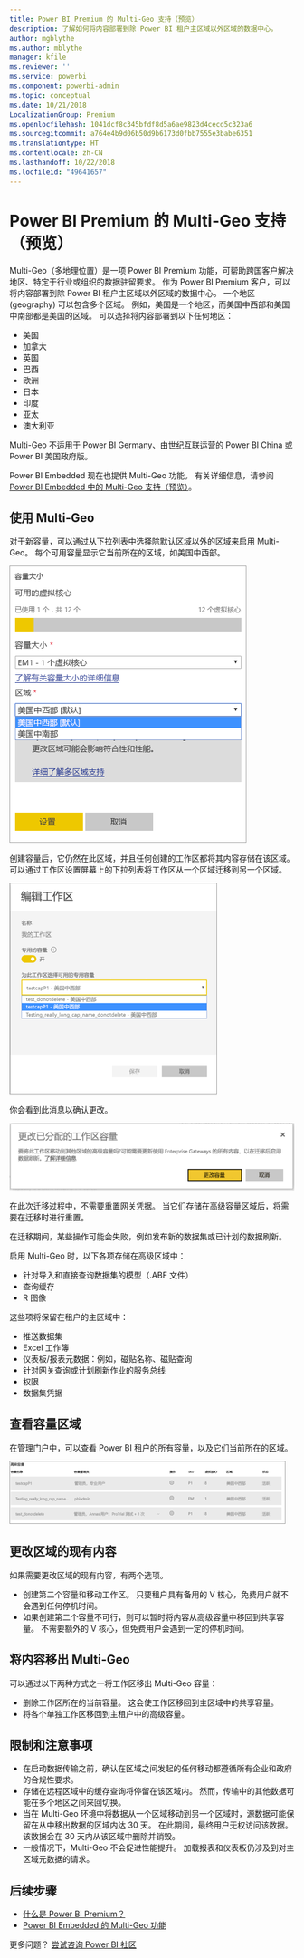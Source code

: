 ```yaml
---
title: Power BI Premium 的 Multi-Geo 支持（预览）
description: 了解如何将内容部署到除 Power BI 租户主区域以外区域的数据中心。
author: mgblythe
ms.author: mblythe
manager: kfile
ms.reviewer: ''
ms.service: powerbi
ms.component: powerbi-admin
ms.topic: conceptual
ms.date: 10/21/2018
LocalizationGroup: Premium
ms.openlocfilehash: 1041dcf8c345bfdf8d5a6ae9823d4cecd5c323a6
ms.sourcegitcommit: a764e4b9d06b50d9b6173d0fbb7555e3babe6351
ms.translationtype: HT
ms.contentlocale: zh-CN
ms.lasthandoff: 10/22/2018
ms.locfileid: "49641657"
---
```

# <a name="multi-geo-support-for-power-bi-premium-preview"></a>Power BI Premium 的 Multi-Geo 支持（预览）

Multi-Geo（多地理位置）是一项 Power BI Premium 功能，可帮助跨国客户解决地区、特定于行业或组织的数据驻留要求。 作为 Power BI Premium 客户，可以将内容部署到除 Power BI 租户主区域以外区域的数据中心。 一个地区 (geography) 可以包含多个区域。 例如，美国是一个地区，而美国中西部和美国中南部都是美国的区域。 可以选择将内容部署到以下任何地区：

- 美国
- 加拿大
- 英国
- 巴西
- 欧洲
- 日本
- 印度
- 亚太
- 澳大利亚

Multi-Geo 不适用于 Power BI Germany、由世纪互联运营的 Power BI China 或 Power BI 美国政府版。

Power BI Embedded 现在也提供 Multi-Geo 功能。 有关详细信息，请参阅 [Power BI Embedded 中的 Multi-Geo 支持（预览）](developer/embedded-multi-geo.md)。

## <a name="using-multi-geo"></a>使用 Multi-Geo

对于新容量，可以通过从下拉列表中选择除默认区域以外的区域来启用 Multi-Geo。  每个可用容量显示它当前所在的区域，如美国中西部。

![容量大小：选择一个区域。 Power BI Multi-Geo](media/service-admin-premium-multi-geo/power-bi-multi-geo-capacity-size.png)

创建容量后，它仍然在此区域，并且任何创建的工作区都将其内容存储在该区域。 可以通过工作区设置屏幕上的下拉列表将工作区从一个区域迁移到另一个区域。

![编辑工作区：选择可用容量。 Power BI Multi-Geo](media/service-admin-premium-multi-geo/power-bi-multi-geo-edit-workspace.png)

你会看到此消息以确认更改。

![更改已分配的工作区确认](media/service-admin-premium-multi-geo/power-bi-multi-geo-change-assigned-workspace-capacity.png)

在此次迁移过程中，不需要重置网关凭据。  当它们存储在高级容量区域后，将需要在迁移时进行重置。

在迁移期间，某些操作可能会失败，例如发布新的数据集或已计划的数据刷新。  

启用 Multi-Geo 时，以下各项存储在高级区域中：

- 针对导入和直接查询数据集的模型（.ABF 文件）
- 查询缓存
- R 图像

这些项将保留在租户的主区域中：

- 推送数据集
- Excel 工作簿
- 仪表板/报表元数据：例如，磁贴名称、磁贴查询
- 针对网关查询或计划刷新作业的服务总线
- 权限
- 数据集凭据

## <a name="view-capacity-regions"></a>查看容量区域

在管理门户中，可以查看 Power BI 租户的所有容量，以及它们当前所在的区域。

![查看高级容量](media/service-admin-premium-multi-geo/power-bi-multi-geo-premium-capacities.png) 

## <a name="change-the-region-for-existing-content"></a>更改区域的现有内容

如果需要更改区域的现有内容，有两个选项。

- 创建第二个容量和移动工作区。 只要租户具有备用的 V 核心，免费用户就不会遇到任何停机时间。
- 如果创建第二个容量不可行，则可以暂时将内容从高级容量中移回到共享容量。 不需要额外的 V 核心，但免费用户会遇到一定的停机时间。

## <a name="move-content-out-of-multi-geo"></a>将内容移出 Multi-Geo  

可以通过以下两种方式之一将工作区移出 Multi-Geo 容量：

- 删除工作区所在的当前容量。  这会使工作区移回到主区域中的共享容量。
- 将各个单独工作区移回到主租户中的高级容量。

## <a name="limitations-and-considerations"></a>限制和注意事项

- 在启动数据传输之前，确认在区域之间发起的任何移动都遵循所有企业和政府的合规性要求。
- 存储在远程区域中的缓存查询将停留在该区域内。 然而，传输中的其他数据可能在多个地区之间来回切换。
- 当在 Multi-Geo 环境中将数据从一个区域移动到另一个区域时，源数据可能保留在从中移出数据的区域内达 30 天。 在此期间，最终用户无权访问该数据。 该数据会在 30 天内从该区域中删除并销毁。
- 一般情况下，Multi-Geo 不会促进性能提升。 加载报表和仪表板仍涉及到对主区域元数据的请求。

## <a name="next-steps"></a>后续步骤

- [什么是 Power BI Premium？](service-premium.md)
- [Power BI Embedded 的 Multi-Geo 功能](developer/embedded-multi-geo.md)

更多问题？ [尝试咨询 Power BI 社区](http://community.powerbi.com/)
